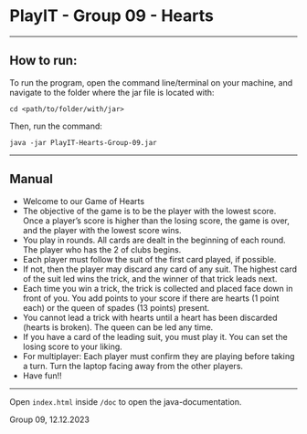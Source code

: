 # PlayIT - Group 09 - Hearts

---
## How to run:
To run the program, open the command line/terminal on your machine, and navigate to the folder where the
jar file is located with:

``cd <path/to/folder/with/jar>``

Then, run the command:

``java -jar PlayIT-Hearts-Group-09.jar``

---

## Manual
- Welcome to our Game of Hearts
- The objective of the game is to be the player with the lowest score. Once a player’s score is higher than the losing score, the game is over, and the player with the lowest score wins.
- You play in rounds. All cards are dealt in the beginning of each round. The player who has the 2 of clubs begins. 
- Each player must follow the suit of the first card played, if possible.
- If not, then the player may discard any card of any suit. The highest card of the suit led wins the trick, and the winner of that trick leads next.
- Each time you win a trick, the trick is collected and placed face down in front of you. You add points to your score if there are hearts (1 point each) or the queen of spades (13 points) present.
- You cannot lead a trick with hearts until a heart has been discarded (hearts is broken). The queen can be led any time. 
- If you have a card of the leading suit, you must play it. You can set the losing score to your liking.
- For multiplayer: Each player must confirm they are playing before taking a turn. Turn the laptop facing away from the other players. 
- Have fun!!

---

Open `index.html` inside `/doc` to open the java-documentation.

Group 09, 12.12.2023
